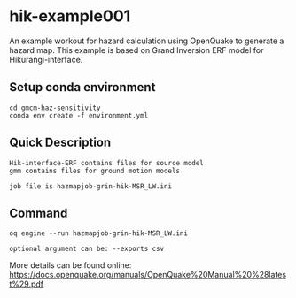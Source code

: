 # hik-example001
An example workout for hazard calculation using OpenQuake to generate a hazard map. This example is based on Grand Inversion ERF model for Hikurangi-interface. 

## Setup conda environment

```
cd gmcm-haz-sensitivity
conda env create -f environment.yml
```

## Quick Description

```
Hik-interface-ERF contains files for source model
gmm contains files for ground motion models

job file is hazmapjob-grin-hik-MSR_LW.ini
```

## Command  
```
oq engine --run hazmapjob-grin-hik-MSR_LW.ini

optional argument can be: --exports csv

```

More details can be found online: https://docs.openquake.org/manuals/OpenQuake%20Manual%20%28latest%29.pdf


